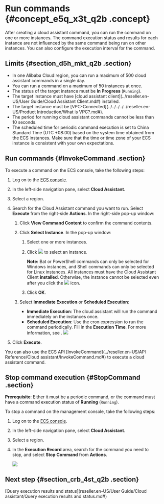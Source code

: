 # Run commands {#concept_e5q_x3t_q2b .concept}

After creating a cloud assistant command, you can run the command on one or more instances. The command execution status and results for each instance are not influenced by the same command being run on other instances. You can also configure the execution interval for the command.

## Limits {#section_d5h_mkt_q2b .section}

-   In one Alibaba Cloud region, you can run a maximum of 500 cloud assistant commands in a single day.
-   You can run a command on a maximum of 50 instances at once.
-   The status of the target instance must be **In Progress** \(`Running`\).
-   The target instance must have [cloud assistant client](../reseller.en-US/User Guide/Cloud Assistant Client.md#) installed.
-   The target instance must be [VPC-Connected](../../../../../reseller.en-US/Product Introduction/What is VPC?.md#).
-   The period for running cloud assistant commands cannot be less than 10 seconds.
-   The scheduled time for periodic command execution is set to China Standard Time \(UTC +08:00\) based on the system time obtained from the ECS instances. Make sure that the time or time zone of your ECS instance is consistent with your own expectations.

## Run commands {#InvokeCommand .section}

To execute a command on the ECS console, take the following steps:

1.  Log on to the [ECS console](https://partners-intl.console.aliyun.com/#/ecs).
2.  In the left-side navigation pane, select **Cloud Assistant**.
3.  Select a region.
4.  Search for the Cloud Assistant command you want to run. Select **Execute** from the right-side **Actions**. In the right-side pop-up window:
    1.  Click **View Command Content** to confirm the command contents.
    2.  Click **Select Instance**. In the pop-up window:
        1.  Select one or more instances.
        2.  Click ![](http://static-aliyun-doc.oss-cn-hangzhou.aliyuncs.com/assets/img/17010/15387098448440_en-US.png) to select an instance.

            **Note:** Bat or PowerShell commands can only be selected for Windows instances, and Shell commands can only be selected for Linux instances. All instances must have the Cloud Assistant Client **installed**. Otherwise, the instance cannot be selected even after you click the ![](http://static-aliyun-doc.oss-cn-hangzhou.aliyuncs.com/assets/img/17010/15387098448440_en-US.png) icon.

        3.  Click **OK**.
    3.  Select **Immediate Execution** or **Scheduled Execution**:

        -   **Immediate Execution**: The cloud assistant will run the command immediately on the instances once.
        -   **Scheduled Execution**: Use the cron expression to run the command periodically. Fill in the **Execution Time**. For more information, see .
        ![](http://static-aliyun-doc.oss-cn-hangzhou.aliyuncs.com/assets/img/17010/15387098448439_en-US.png)

5.  Click **Execute**.

You can also use the ECS API [InvokeCommand](../reseller.en-US/API Reference/Cloud assistant/InvokeCommand.md#) to execute a cloud assistant command.

## Stop command execution {#StopCommand .section}

**Prerequisite**: Either it must be a periodic command, or the command must have a command execution status of **Running** \(`Running`\).

To stop a command on the management console, take the following steps:

1.  Log on to the [ECS console](https://partners-intl.console.aliyun.com/#/ecs).
2.  In the left-side navigation pane, select **Cloud Assistant**.
3.  Select a region.
4.  In the **Execution Record** area, search for the command you need to stop, and select **Stop Command** from **Actions**.

    ![](http://static-aliyun-doc.oss-cn-hangzhou.aliyuncs.com/assets/img/17010/15387098448527_en-US.png)


## Next step {#section_crb_4st_q2b .section}

[Query execution results and status](reseller.en-US/User Guide/Cloud assistant/Query execution results and status.md#)

